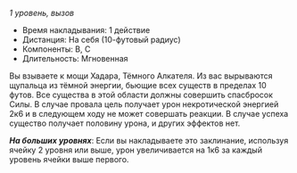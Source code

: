 *1 уровень, вызов*

- Время накладывания: 1 действие
- Дистанция: На себя (10-футовый радиус)
- Компоненты: В, С
- Длительность: Мгновенная

Вы взываете к мощи Хадара, Тёмного Алкателя. Из вас вырываются щупальца из тёмной энергии, бьющие всех существ в пределах 10 футов. Все существа в этой области должны совершить спасбросок Силы. В случае провала цель получает урон некротической энергией 2к6 и в следующем ходу не может совершать реакции. В случае успеха существо получает половину урона, и других эффектов нет.

***На больших уровнях***: Если вы накладываете это заклинание, используя ячейку 2 уровня или выше, урон увеличивается на 1к6 за каждый уровень ячейки выше первого.